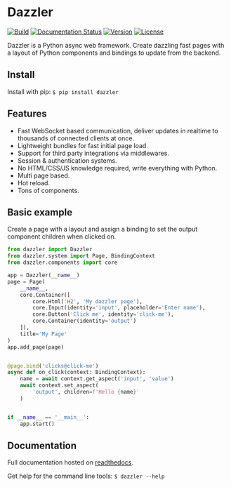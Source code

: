# Dazzler

[![Build](https://img.shields.io/circleci/build/github/T4rk1n/dazzler/master)](https://circleci.com/gh/T4rk1n/dazzler)
[![Documentation Status](https://readthedocs.org/projects/dazzler/badge/?version=latest)](https://dazzler.readthedocs.io/en/latest/?badge=latest)
[![Version](https://img.shields.io/pypi/v/dazzler)](https://pypi.org/project/dazzler/)
[![License](https://img.shields.io/pypi/l/dazzler)](LICENSE)

Dazzler is a Python async web framework.
Create dazzling fast pages with a layout of Python components and bindings to update from the backend.

## Install

Install with pip: `$ pip install dazzler`

## Features

- Fast WebSocket based communication, deliver updates in realtime to thousands of connected clients at once.
- Lightweight bundles for fast initial page load.
- Support for third party integrations via middlewares.
- Session & authentication systems.
- No HTML/CSS/JS knowledge required, write everything with Python.
- Multi page based.
- Hot reload.
- Tons of components.

## Basic example

Create a page with a layout and assign a binding to set the output component
children when clicked on.

```python
from dazzler import Dazzler
from dazzler.system import Page, BindingContext
from dazzler.components import core

app = Dazzler(__name__)
page = Page(
    __name__,
    core.Container([
        core.Html('H2', 'My dazzler page'),
        core.Input(identity='input', placeholder='Enter name'),
        core.Button('Click me', identity='click-me'),
        core.Container(identity='output')
    ]),
    title='My Page'
)
app.add_page(page)


@page.bind('clicks@click-me')
async def on_click(context: BindingContext):
    name = await context.get_aspect('input', 'value')
    await context.set_aspect(
        'output', children=f'Hello {name}'
    )


if __name__ == '__main__':
    app.start()
```

## Documentation

Full documentation hosted on [readthedocs](https://dazzler.readthedocs.io/en/latest/).

Get help for the command line tools: `$ dazzler --help`
